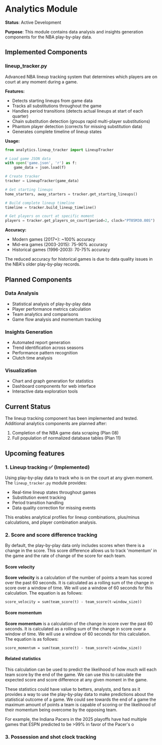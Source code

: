 # Analytics Module

**Status**: Active Development

**Purpose**: This module contains data analysis and insights generation components for the NBA play-by-play data.

## Implemented Components

### lineup_tracker.py
Advanced NBA lineup tracking system that determines which players are on court at any moment during a game.

**Features:**
- Detects starting lineups from game data
- Tracks all substitutions throughout the game  
- Handles period transitions (detects actual lineups at start of each quarter)
- Chain substitution detection (groups rapid multi-player substitutions)
- Phantom player detection (corrects for missing substitution data)
- Generates complete timeline of lineup states

**Usage:**
```python
from analytics.lineup_tracker import LineupTracker

# Load game JSON data
with open('game.json', 'r') as f:
    game_data = json.load(f)

# Create tracker
tracker = LineupTracker(game_data)

# Get starting lineups
home_starters, away_starters = tracker.get_starting_lineups()

# Build complete lineup timeline
timeline = tracker.build_lineup_timeline()

# Get players on court at specific moment
players = tracker.get_players_on_court(period=2, clock="PT05M30.00S")
```

**Accuracy:**
- Modern games (2017+): ~100% accuracy
- Mid-era games (2003-2015): 75-90% accuracy  
- Historical games (1996-2003): 70-75% accuracy

The reduced accuracy for historical games is due to data quality issues in the NBA's older play-by-play records.

## Planned Components

### Data Analysis
- Statistical analysis of play-by-play data
- Player performance metrics calculation
- Team analytics and comparisons
- Game flow analysis and momentum tracking

### Insights Generation
- Automated report generation
- Trend identification across seasons
- Performance pattern recognition
- Clutch time analysis

### Visualization
- Chart and graph generation for statistics
- Dashboard components for web interface
- Interactive data exploration tools

## Current Status

The lineup tracking component has been implemented and tested. Additional analytics components are planned after:
1. Completion of the NBA game data scraping (Plan 08)
2. Full population of normalized database tables (Plan 11)

## Upcoming features

### 1. Lineup tracking ✅ (Implemented)
Using play-by-play data to track who is on the court at any given moment. The `lineup_tracker.py` module provides:
- Real-time lineup states throughout games
- Substitution event tracking
- Period transition handling
- Data quality correction for missing events

This enables analytical profiles for lineup combinations, plus/minus calculations, and player combination analysis.

### 2. Score and score difference tracking
By default, the play-by-play data only includes scores when there is a change in the score. This score difference allows us to track 'momentum' in the game and the rate of change of the score for each team.

#### Score velocity
**Score velocity** is a calculation of the number of points a team has scored over the past 60 seconds. It is calculated as a rolling sum of the change in score over a window of time. We will use a window of 60 seconds for this calculation. The equation is as follows:
```
score_velocity = sum(team_score(t) - team_score(t-window_size))
```

#### Score momentum
**Score momentum** is a calculation of the change in score over the past 60 seconds. It is calculated as a rolling sum of the change in score over a window of time. We will use a window of 60 seconds for this calculation. The equation is as follows:
```
score_momentum = sum(team_score(t) - team_score(t-window_size))
```

#### Related statistics
This calculation can be used to predict the likelihood of how much will each team score by the end of the game. We can use this to calculate the expected score and score difference at any given moment in the game.

These statistics could have value to betters, analysts, and fans as it provides a way to use the play-by-play data to make predictions about the statistical outcome of a game. We could see towards the end of a game the maximum amount of points a team is capable of scoring or the likelihood of their momentum being overcome by the opposing team.

For example, the Indiana Pacers in the 2025 playoffs have had multiple games that ESPN predicted to be >99% in favor of the Pacer's o

### 3. Possession and shot clock tracking